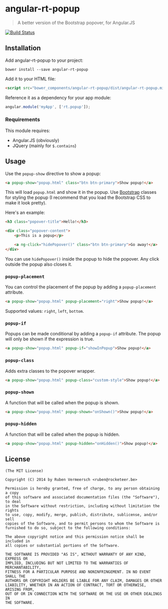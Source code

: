 # angular-rt-popup

> A better version of the Bootstrap popover, for Angular.JS

[![Build Status](https://travis-ci.org/rubenv/angular-rt-popup.png?branch=master)](https://travis-ci.org/rubenv/angular-rt-popup)

## Installation
Add angular-rt-popup to your project:

```
bower install --save angular-rt-popup
```

Add it to your HTML file:

```html
<script src="bower_components/angular-rt-popup/dist/angular-rt-popup.min.js"></script>
```

Reference it as a dependency for your app module:

```js
angular.module('myApp', ['rt.popup']);
```

### Requirements

This module requires:

* Angular.JS (obviously)
* JQuery (mainly for `$.contains`)

## Usage

Use the `popup-show` directive to show a popup:

```html
<a popup-show="popup.html" class="btn btn-primary">Show popup!</a>
```

This will load `popup.html` and show it in the popup. Use [Bootstrap](http://getbootstrap.com/) classes for styling the popup (I recommend that you load the Bootstrap CSS to make it look pretty).

Here's an example:

```html
<h3 class="popover-title">Hello!</h3>

<div class="popover-content">
    <p>This is a popup</p>

    <a ng-click="hidePopover()" class="btn btn-primary">Go away!</a>
</div>
```

You can use `hidePopover()` inside the popup to hide the popover. Any click outside the popup also closes it.

### `popup-placement`

You can control the placement of the popup by adding a `popup-placement` attribute.

```html
<a popup-show="popup.html" popup-placement="right">Show popup!</a>
```

Supported values: `right`, `left`, `bottom`.


### `popup-if`

Popups can be made conditional by adding a `popup-if` attribute. The popup will only be shown if the expression is true.

```html
<a popup-show="popup.html" popup-if="showInPopup">Show popup!</a>
```

### `popup-class`

Adds extra classes to the popover wrapper.

```html
<a popup-show="popup.html" popup-class="custom-style">Show popup!</a>
```

### `popup-shown`

A function that will be called when the popup is shown.

```html
<a popup-show="popup.html" popup-shown="onShown()">Show popup!</a>
```

### `popup-hidden`

A function that will be called when the popup is hidden.

```html
<a popup-show="popup.html" popup-hidden="onHidden()">Show popup!</a>
```


## License 

    (The MIT License)

    Copyright (C) 2014 by Ruben Vermeersch <ruben@rocketeer.be>

    Permission is hereby granted, free of charge, to any person obtaining a copy
    of this software and associated documentation files (the "Software"), to deal
    in the Software without restriction, including without limitation the rights
    to use, copy, modify, merge, publish, distribute, sublicense, and/or sell
    copies of the Software, and to permit persons to whom the Software is
    furnished to do so, subject to the following conditions:

    The above copyright notice and this permission notice shall be included in
    all copies or substantial portions of the Software.

    THE SOFTWARE IS PROVIDED "AS IS", WITHOUT WARRANTY OF ANY KIND, EXPRESS OR
    IMPLIED, INCLUDING BUT NOT LIMITED TO THE WARRANTIES OF MERCHANTABILITY,
    FITNESS FOR A PARTICULAR PURPOSE AND NONINFRINGEMENT. IN NO EVENT SHALL THE
    AUTHORS OR COPYRIGHT HOLDERS BE LIABLE FOR ANY CLAIM, DAMAGES OR OTHER
    LIABILITY, WHETHER IN AN ACTION OF CONTRACT, TORT OR OTHERWISE, ARISING FROM,
    OUT OF OR IN CONNECTION WITH THE SOFTWARE OR THE USE OR OTHER DEALINGS IN
    THE SOFTWARE.
